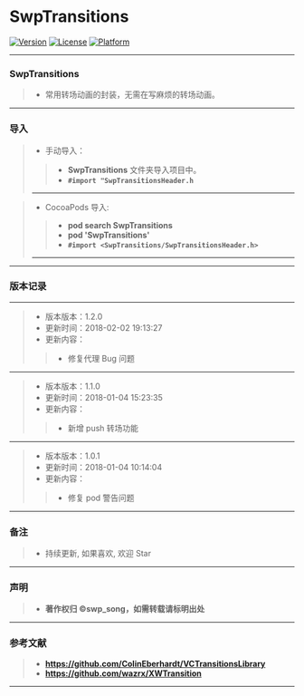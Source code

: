 # SwpTransitions

[![Version](https://img.shields.io/cocoapods/v/SwpTransitions.svg?style=flat)](http://cocoapods.org/pods/SwpTransitions) [![License](https://img.shields.io/cocoapods/l/SwpTransitions.svg?style=flat)](http://cocoapods.org/pods/SwpTransitions) [![Platform](https://img.shields.io/cocoapods/p/SwpTransitions.svg?style=flat)](http://cocoapods.org/pods/SwpTransitions)

-------

### SwpTransitions

> * 常用转场动画的封装，无需在写麻烦的转场动画。

-------


### 导入

> * 手动导入：
> 
>> * **SwpTransitions** 文件夹导入项目中。
>> * **`#import "SwpTransitionsHeader.h`**
>> 
> -------

> * CocoaPods 导入:
> 
>> * **pod search SwpTransitions**
>> * **pod 'SwpTransitions'**
>> * **`#import <SwpTransitions/SwpTransitionsHeader.h>`**
>> 
> -------

-------

### 版本记录

-------

> * 版本版本：1.2.0
> * 更新时间：2018-02-02 19:13:27
> * 更新内容：
> 
>> * 修复代理 Bug 问题

-------

> * 版本版本：1.1.0
> * 更新时间：2018-01-04 15:23:35
> * 更新内容：
> 
>> * 新增 push 转场功能

-------

> * 版本版本：1.0.1
> * 更新时间：2018-01-04 10:14:04
> * 更新内容：
> 
>> * 修复 pod 警告问题

-------


### 备注

> * 持续更新, 如果喜欢, 欢迎 Star

-------

### 声明

 > * **著作权归 ©swp_song，如需转载请标明出处**

-------

### 参考文献

> * **https://github.com/ColinEberhardt/VCTransitionsLibrary**
> * **https://github.com/wazrx/XWTransition**
> 
-------


